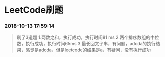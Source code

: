 # LeetCode刷题

### 2018-10-13 17:59:14
> 刷了3道题
> 1.两数之和，执行成功，执行时间81 ms
> 2.两个排序数组的中位数，执行成功，执行时间65ms
> 3.最长回文子串，有问题，adcda的执行结果，感觉是adcda，但是leetcode的结果是a，有疑问，没有执行成功



